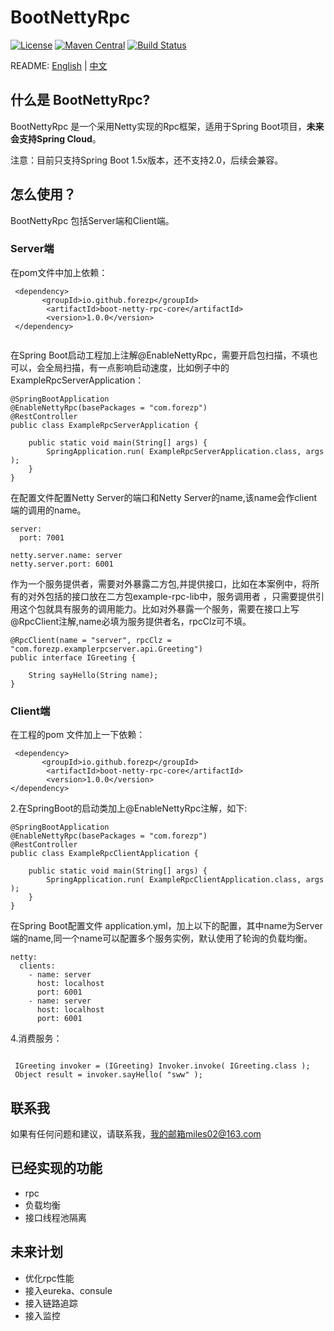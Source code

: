 # BootNettyRpc

[![License](https://img.shields.io/badge/License-Apache%202.0-blue.svg?label=license)](https://github.com/forezp/BootNettyRpc/blob/master/LICENSE)
[![Maven Central](https://img.shields.io/maven-central/v/com.nepxion/thunder.svg?label=maven%20central)](http://mvnrepository.com/search?q=io.github.forezp)
[![Build Status](https://travis-ci.org/forezp/BootNettyRpc.svg?branch=master)](https://travis-ci.org/forezp/BootNettyRpc)


README: [English](https://github.com/forezp/BootNettyRpc/blob/master/README-en.md) | [中文](https://github.com/forezp/BootNettyRpc/blob/master/README.md)

## 什么是 BootNettyRpc?

BootNettyRpc 是一个采用Netty实现的Rpc框架，适用于Spring Boot项目，**未来会支持Spring Cloud**。

注意：目前只支持Spring Boot 1.5x版本，还不支持2.0，后续会兼容。

## 怎么使用？


BootNettyRpc 包括Server端和Client端。

### Server端

在pom文件中加上依赖：

```
 <dependency>
       <groupId>io.github.forezp</groupId>
        <artifactId>boot-netty-rpc-core</artifactId>
        <version>1.0.0</version>
 </dependency>
 
```

在Spring Boot启动工程加上注解@EnableNettyRpc，需要开启包扫描，不填也可以，会全局扫描，有一点影响启动速度，比如例子中的ExampleRpcServerApplication：

```
@SpringBootApplication
@EnableNettyRpc(basePackages = "com.forezp")
@RestController
public class ExampleRpcServerApplication {

    public static void main(String[] args) {
        SpringApplication.run( ExampleRpcServerApplication.class, args );
    }
}

```

在配置文件配置Netty Server的端口和Netty Server的name,该name会作client端的调用的name。

```
server:
  port: 7001

netty.server.name: server
netty.server.port: 6001

```

作为一个服务提供者，需要对外暴露二方包,并提供接口，比如在本案例中，将所有的对外包括的接口放在二方包example-rpc-lib中，服务调用者
，只需要提供引用这个包就具有服务的调用能力。比如对外暴露一个服务，需要在接口上写@RpcClient注解,name必填为服务提供者名，rpcClz可不填。

```
@RpcClient(name = "server", rpcClz = "com.forezp.examplerpcserver.api.Greeting")
public interface IGreeting {

    String sayHello(String name);
}
```

### Client端

在工程的pom 文件加上一下依赖：

```
 <dependency>
       <groupId>io.github.forezp</groupId>
        <artifactId>boot-netty-rpc-core</artifactId>
        <version>1.0.0</version>
</dependency>

```


2.在SpringBoot的启动类加上@EnableNettyRpc注解，如下:

```
@SpringBootApplication
@EnableNettyRpc(basePackages = "com.forezp")
@RestController
public class ExampleRpcClientApplication {

    public static void main(String[] args) {
        SpringApplication.run( ExampleRpcClientApplication.class, args );
    }
}

```

在Spring Boot配置文件 application.yml，加上以下的配置，其中name为Server端的name,同一个name可以配置多个服务实例，默认使用了轮询的负载均衡。

```
netty:
  clients:
    - name: server
      host: localhost
      port: 6001
    - name: server
      host: localhost
      port: 6001

```

4.消费服务：


```

 IGreeting invoker = (IGreeting) Invoker.invoke( IGreeting.class );
 Object result = invoker.sayHello( "sww" );

```

## 联系我

如果有任何问题和建议，请联系我，我的邮箱miles02@163.com

## 已经实现的功能

- rpc
- 负载均衡
- 接口线程池隔离

## 未来计划

- 优化rpc性能
- 接入eureka、consule
- 接入链路追踪
- 接入监控